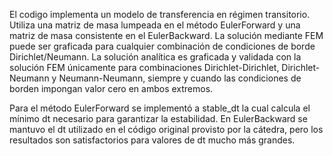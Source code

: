 El codigo implementa un modelo de transferencia en régimen transitorio. Utiliza una matriz de masa lumpeada en el método EulerForward y una matriz de masa consistente en el EulerBackward. 
La solución mediante FEM puede ser graficada para cualquier combinación de condiciones de borde Dirichlet/Neumann. La solución analítica es graficada y validada con la solución FEM únicamente 
para combinaciones Dirichlet-Dirichlet, Dirichlet-Neumann y Neumann-Neumann, siempre y cuando las condiciones de borden impongan valor cero en ambos extremos. 

Para el método EulerForward se implementó a stable_dt la cual calcula el mínimo dt necesario para garantizar la estabilidad. En EulerBackward se mantuvo el dt utilizado en el código original provisto por la cátedra, pero
los resultados son satisfactorios para valores de dt mucho más grandes. 

